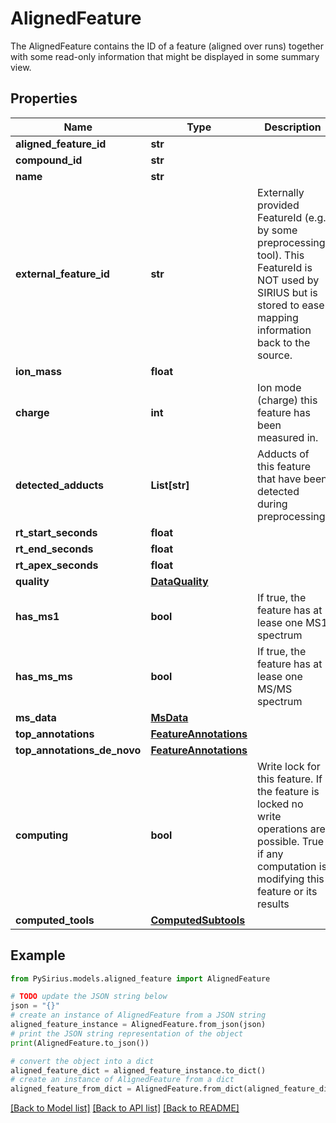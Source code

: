 # AlignedFeature

The AlignedFeature contains the ID of a feature (aligned over runs) together with some read-only information  that might be displayed in some summary view.

## Properties

Name | Type | Description | Notes
------------ | ------------- | ------------- | -------------
**aligned_feature_id** | **str** |  | [optional] 
**compound_id** | **str** |  | [optional] 
**name** | **str** |  | [optional] 
**external_feature_id** | **str** | Externally provided FeatureId (e.g. by some preprocessing tool).  This FeatureId is NOT used by SIRIUS but is stored to ease mapping information back to the source. | [optional] 
**ion_mass** | **float** |  | [optional] 
**charge** | **int** | Ion mode (charge) this feature has been measured in. | 
**detected_adducts** | **List[str]** | Adducts of this feature that have been detected during preprocessing. | 
**rt_start_seconds** | **float** |  | [optional] 
**rt_end_seconds** | **float** |  | [optional] 
**rt_apex_seconds** | **float** |  | [optional] 
**quality** | [**DataQuality**](DataQuality.md) |  | [optional] 
**has_ms1** | **bool** | If true, the feature has at lease one MS1 spectrum | [optional] 
**has_ms_ms** | **bool** | If true, the feature has at lease one MS/MS spectrum | [optional] 
**ms_data** | [**MsData**](MsData.md) |  | [optional] 
**top_annotations** | [**FeatureAnnotations**](FeatureAnnotations.md) |  | [optional] 
**top_annotations_de_novo** | [**FeatureAnnotations**](FeatureAnnotations.md) |  | [optional] 
**computing** | **bool** | Write lock for this feature. If the feature is locked no write operations are possible.  True if any computation is modifying this feature or its results | [optional] 
**computed_tools** | [**ComputedSubtools**](ComputedSubtools.md) |  | [optional] 

## Example

```python
from PySirius.models.aligned_feature import AlignedFeature

# TODO update the JSON string below
json = "{}"
# create an instance of AlignedFeature from a JSON string
aligned_feature_instance = AlignedFeature.from_json(json)
# print the JSON string representation of the object
print(AlignedFeature.to_json())

# convert the object into a dict
aligned_feature_dict = aligned_feature_instance.to_dict()
# create an instance of AlignedFeature from a dict
aligned_feature_from_dict = AlignedFeature.from_dict(aligned_feature_dict)
```
[[Back to Model list]](../README.md#documentation-for-models) [[Back to API list]](../README.md#documentation-for-api-endpoints) [[Back to README]](../README.md)


